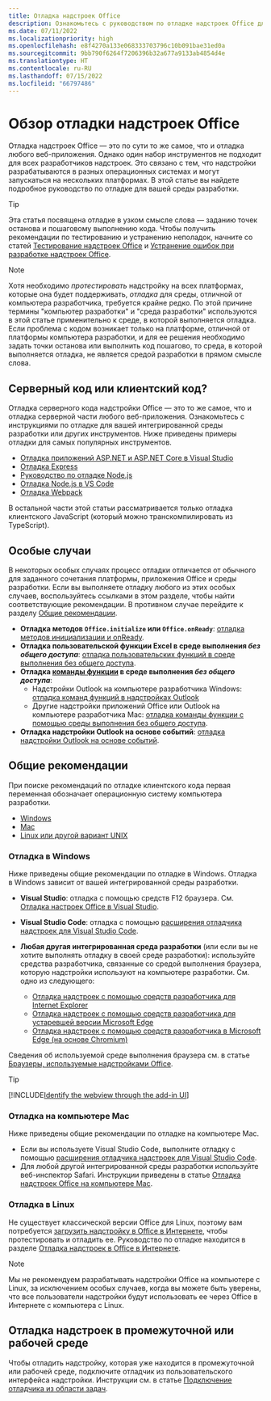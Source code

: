 ```yaml
---
title: Отладка надстроек Office
description: Ознакомьтесь с руководством по отладке надстроек Office для среды разработки.
ms.date: 07/11/2022
ms.localizationpriority: high
ms.openlocfilehash: e8f4270a133e068333703796c10b091bae31ed0a
ms.sourcegitcommit: 9bb790f6264f7206396b32a677a9133ab4854d4e
ms.translationtype: HT
ms.contentlocale: ru-RU
ms.lasthandoff: 07/15/2022
ms.locfileid: "66797486"
---
```

# <a name="overview-of-debugging-office-add-ins"></a>Обзор отладки надстроек Office

Отладка надстроек Office — это по сути то же самое, что и отладка любого веб-приложения. Однако один набор инструментов не подходит для всех разработчиков надстроек. Это связано с тем, что надстройки разрабатываются в разных операционных системах и могут запускаться на нескольких платформах. В этой статье вы найдете подробное руководство по отладке для вашей среды разработки.

> [!TIP]
> Эта статья посвящена отладке в узком смысле слова — заданию точек останова и пошаговому выполнению кода. Чтобы получить рекомендации по тестированию и устранению неполадок, начните со статей [Тестирование надстроек Office](test-debug-office-add-ins.md) и [Устранение ошибок при разработке надстроек Office](troubleshoot-development-errors.md).

> [!NOTE]
> Хотя необходимо *протестировать* надстройку на всех платформах, которые она будет поддерживать, *отладка* для среды, отличной от компьютера разработчика, требуется крайне редко. По этой причине термины "компьютер разработки" и "среда разработки" используются в этой статье применительно к среде, в которой выполняется отладка. Если проблема с кодом возникает только на платформе, отличной от платформы компьютера разработки, и для ее решения необходимо задать точки останова или выполнить код пошагово, то среда, в которой выполняется отладка, не является средой разработки в прямом смысле слова.

## <a name="server-side-or-client-side"></a>Серверный код или клиентский код?

Отладка серверного кода надстройки Office — это то же самое, что и отладка серверной части любого веб-приложения. Ознакомьтесь с инструкциями по отладке для вашей интегрированной среды разработки или других инструментов. Ниже приведены примеры отладки для самых популярных инструментов.

- [Отладка приложений ASP.NET и ASP.NET Core в Visual Studio](/visualstudio/debugger/how-to-enable-debugging-for-aspnet-applications)
- [Отладка Express](https://expressjs.com/en/guide/debugging.html)
- [Руководство по отладке Node.js](https://nodejs.org/en/docs/guides/debugging-getting-started/)
- [Отладка Node.js в VS Code](https://code.visualstudio.com/docs/nodejs/nodejs-debugging)
- [Отладка Webpack](https://webpack.js.org/contribute/debugging/)

В остальной части этой статьи рассматривается только отладка клиентского JavaScript (который можно транскомпилировать из TypeScript).

## <a name="special-cases"></a>Особые случаи

В некоторых особых случаях процесс отладки отличается от обычного для заданного сочетания платформы, приложения Office и среды разработки. Если вы выполняете отладку любого из этих особых случаев, воспользуйтесь ссылками в этом разделе, чтобы найти соответствующие рекомендации. В противном случае перейдите к разделу [Общие рекомендации](#general-guidance).

- **Отладка методов `Office.initialize` или `Office.onReady`**: [отладка методов инициализации и onReady](debug-initialize-onready.md).
- **Отладка пользовательской функции Excel в среде выполнения _без общего доступа_**: [отладка пользовательских функций в среде выполнения без общего доступа](../excel/custom-functions-debugging.md).
- **Отладка [команды функции](../design/add-in-commands.md#types-of-add-in-commands) в среде выполнения _без общего доступа_**: 
    - Надстройки Outlook на компьютере разработчика Windows: [отладка команд функций в надстройках Outlook](../outlook/debug-ui-less.md) 
    - Другие надстройки приложений Office или Outlook на компьютере разработчика Mac: [отладка команды функции с помощью среды выполнения без общего доступа](debug-function-command.md).
- **Отладка надстройки Outlook на основе событий**: [отладка надстройки Outlook на основе событий](../outlook/debug-autolaunch.md). 
 
## <a name="general-guidance"></a>Общие рекомендации

При поиске рекомендаций по отладке клиентского кода первая переменная обозначает операционную систему компьютера разработки.

- [Windows](#debug-on-windows)
- [Mac](#debug-on-mac)
- [Linux или другой вариант UNIX](#debug-on-linux)

### <a name="debug-on-windows"></a>Отладка в Windows

Ниже приведены общие рекомендации по отладке в Windows. Отладка в Windows зависит от вашей интегрированной среды разработки.

- **Visual Studio**: отладка с помощью средств F12 браузера. См. [Отладка настроек Office в Visual Studio](../develop/debug-office-add-ins-in-visual-studio.md).
- **Visual Studio Code**: отладка с помощью [расширения отладчика надстроек для Visual Studio Code](debug-with-vs-extension.md).
- **Любая другая интегрированная среда разработки** (или если вы не хотите выполнять отладку в своей среде разработки): используйте средства разработчика, связанные со средой выполнения браузера, которую надстройки используют на компьютере разработки. См. одно из следующего:

    - [Отладка надстроек с помощью средств разработчика для Internet Explorer](debug-add-ins-using-f12-tools-ie.md)
    - [Отладка надстроек с помощью средств разработчика для устаревшей версии Microsoft Edge](debug-add-ins-using-devtools-edge-legacy.md)
    - [Отладка надстроек с помощью средств разработчика в Microsoft Edge (на основе Chromium)](debug-add-ins-using-devtools-edge-chromium.md)

Сведения об используемой среде выполнения браузера см. в статье [Браузеры, используемые надстройками Office](../concepts/browsers-used-by-office-web-add-ins.md).

> [!TIP]
> [!INCLUDE[Identify the webview through the add-in UI](../includes/identify-webview-in-ui.md)]

### <a name="debug-on-mac"></a>Отладка на компьютере Mac

Ниже приведены общие рекомендации по отладке на компьютере Mac.

- Если вы используете Visual Studio Code, выполните отладку с помощью [расширения отладчика надстроек для Visual Studio Code](debug-with-vs-extension.md).
- Для любой другой интегрированной среды разработки используйте веб-инспектор Safari. Инструкции приведены в статье [Отладка надстроек Office на компьютере Mac](debug-office-add-ins-on-ipad-and-mac.md).


### <a name="debug-on-linux"></a>Отладка в Linux

Не существует классической версии Office для Linux, поэтому вам потребуется [загрузить надстройку в Office в Интернете](sideload-office-add-ins-for-testing.md), чтобы протестировать и отладить ее. Руководство по отладке находится в разделе [Отладка надстроек в Office в Интернете](debug-add-ins-in-office-online.md).

> [!NOTE]
> Мы не рекомендуем разрабатывать надстройки Office на компьютере с Linux, за исключением особых случаев, когда вы можете быть уверены, что все пользователи надстройки будут использовать ее через Office в Интернете с компьютера с Linux.

## <a name="debug-add-ins-in-staging-or-production"></a>Отладка надстроек в промежуточной или рабочей среде

Чтобы отладить надстройку, которая уже находится в промежуточной или рабочей среде, подключите отладчик из пользовательского интерфейса надстройки. Инструкции см. в статье [Подключение отладчика из области задач](attach-debugger-from-task-pane.md).